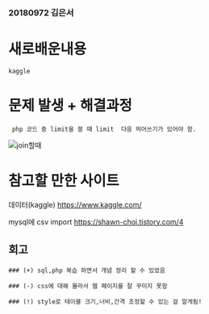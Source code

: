 ### 20180972 김은서

# 새로배운내용
```
kaggle
```

# 문제 발생 + 해결과정
```
 php 코드 중 limit을 쓸 때 limit  다음 띄어쓰기가 있어야 함.  
```
![join할때](https://user-images.githubusercontent.com/70589857/97781562-b3950480-1bcf-11eb-9239-e7334971efcb.png)



# 참고할 만한 사이트
데이터(kaggle)
https://www.kaggle.com/

mysql에 csv import 
https://shawn-choi.tistory.com/4

## 회고
```
### (+) sql,php 복습 하면서 개념 정리 할 수 있었음

### (-) css에 대해 몰라서 웹 페이지를 잘 꾸미지 못함 

### (!) style로 테이블 크기,너비,간격 조정할 수 있는 걸 알게됨!
```


